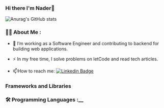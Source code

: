 ### Hi there I'm Nader👋

![Anurag's GitHub stats](https://github-readme-stats.vercel.app/api?username=NADERLKARAM&theme=gruvbox&show_icons=true)

### :woman_technologist: About Me :
- :telescope: I’m working as a Software Engineer and contributing to backend for building web applications.

- :zap: In my free time, I solve problems on letCode and read tech articles.

- :mailbox:How to reach me: [![Linkedin Badge](https://img.shields.io/badge/-kakbar-blue?style=flat&logo=Linkedin&logoColor=white)](https://www.linkedin.com/in/nader-kamal-4421b921a/)

###  Frameworks and Libraries


### :hammer_and_wrench: Programming Languages :__


